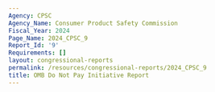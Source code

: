 ```yaml
---
Agency: CPSC
Agency_Name: Consumer Product Safety Commission
Fiscal_Year: 2024
Page_Name: 2024_CPSC_9
Report_Id: '9'
Requirements: []
layout: congressional-reports
permalink: /resources/congressional-reports/2024_CPSC_9
title: OMB Do Not Pay Initiative Report
---
```

